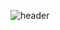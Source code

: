 ![header](https://Alfadi联盟.vercel.app/api?type=wave&color=auto&height=300&section=header&text=capsule%20render&fontSize=90)
